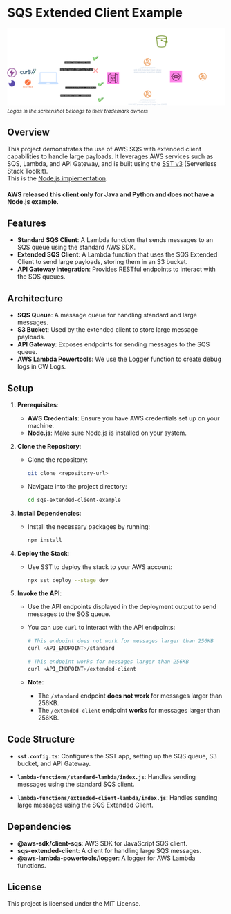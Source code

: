 # SQS Extended Client Example

![Project Image](repo-static-assets/SQS-Extended-Client.drawio.png)
<small><em>Logos in the screenshot belongs to their trademark owners</em></small>

## Overview

This project demonstrates the use of AWS SQS with extended client capabilities to handle large payloads. It leverages AWS services such as SQS, Lambda, and API Gateway, and is built using the <a href="https://sst.dev" target="_blank">SST v3</a> (Serverless Stack Toolkit).  
This is the <a href="https://www.npmjs.com/package/sqs-extended-client" target="_blank">Node.js implementation</a>. 
#### AWS released this client only for Java and Python and does not have a Node.js example.


## Features

- **Standard SQS Client**: A Lambda function that sends messages to an SQS queue using the standard AWS SDK.
- **Extended SQS Client**: A Lambda function that uses the SQS Extended Client to send large payloads, storing them in an S3 bucket.
- **API Gateway Integration**: Provides RESTful endpoints to interact with the SQS queues.

## Architecture

- **SQS Queue**: A message queue for handling standard and large messages.
- **S3 Bucket**: Used by the extended client to store large message payloads.
- **API Gateway**: Exposes endpoints for sending messages to the SQS queue.
- **AWS Lambda Powertools**: We use the Logger function to create debug logs in CW Logs.

## Setup

1. **Prerequisites**:

   - **AWS Credentials**: Ensure you have AWS credentials set up on your machine.
   - **Node.js**: Make sure Node.js is installed on your system.

2. **Clone the Repository**:

   - Clone the repository:
     ```bash
     git clone <repository-url>
     ```
   - Navigate into the project directory:
     ```bash
     cd sqs-extended-client-example
     ```

3. **Install Dependencies**:

   - Install the necessary packages by running:
     ```bash
     npm install
     ```

4. **Deploy the Stack**:

   - Use SST to deploy the stack to your AWS account:
     ```bash
     npx sst deploy --stage dev
     ```

5. **Invoke the API**:

   - Use the API endpoints displayed in the deployment output to send messages to the SQS queue.
   - You can use `curl` to interact with the API endpoints:
     ```bash
     # This endpoint does not work for messages larger than 256KB
     curl <API_ENDPOINT>/standard
     ```
     ```bash
     # This endpoint works for messages larger than 256KB
     curl <API_ENDPOINT>/extended-client
     ```

   - **Note**:
     - The `/standard` endpoint **does not work** for messages larger than 256KB.
     - The `/extended-client` endpoint **works** for messages larger than 256KB.


## Code Structure

- **`sst.config.ts`**: Configures the SST app, setting up the SQS queue, S3 bucket, and API Gateway.

- **`lambda-functions/standard-lambda/index.js`**: Handles sending messages using the standard SQS client.

- **`lambda-functions/extended-client-lambda/index.js`**: Handles sending large messages using the SQS Extended Client.


## Dependencies

- **@aws-sdk/client-sqs**: AWS SDK for JavaScript SQS client.
- **sqs-extended-client**: A client for handling large SQS messages.
- **@aws-lambda-powertools/logger**: A logger for AWS Lambda functions.

## License

This project is licensed under the MIT License.

